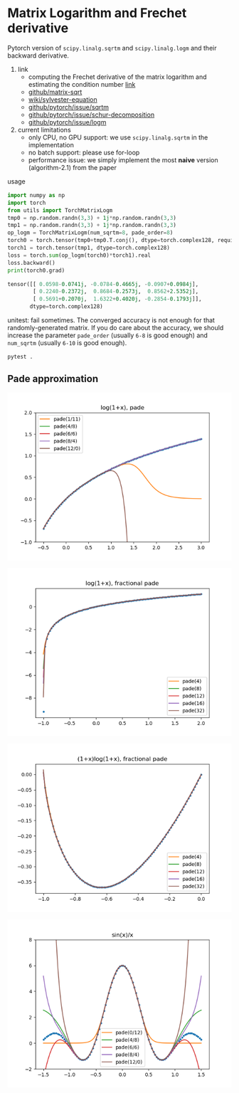 # Matrix Logarithm and Frechet derivative

Pytorch version of `scipy.linalg.sqrtm` and `scipy.linalg.logm` and their backward derivative.

1. link
   * computing the Frechet derivative of the matrix logarithm and estimating the condition number [link](https://epubs.siam.org/doi/10.1137/120885991)
   * [github/matrix-sqrt](https://github.com/msubhransu/matrix-sqrt)
   * [wiki/sylvester-equation](https://en.wikipedia.org/wiki/Sylvester_equation)
   * [github/pytorch/issue/sqrtm](https://github.com/pytorch/pytorch/issues/25481)
   * [github/pytorch/issue/schur-decomposition](https://github.com/pytorch/pytorch/issues/78809)
   * [github/pytorch/issue/logm](https://github.com/pytorch/pytorch/issues/9983)
2. current limitations
   * only CPU, no GPU support: we use `scipy.linalg.sqrtm` in the implementation
   * no batch support: please use for-loop
   * performance issue: we simply implement the most **naive** version (algorithm-2.1) from the paper

usage

```python
import numpy as np
import torch
from utils import TorchMatrixLogm
tmp0 = np.random.randn(3,3) + 1j*np.random.randn(3,3)
tmp1 = np.random.randn(3,3) + 1j*np.random.randn(3,3)
op_logm = TorchMatrixLogm(num_sqrtm=8, pade_order=8)
torch0 = torch.tensor(tmp0+tmp0.T.conj(), dtype=torch.complex128, requires_grad=True)
torch1 = torch.tensor(tmp1, dtype=torch.complex128)
loss = torch.sum(op_logm(torch0)*torch1).real
loss.backward()
print(torch0.grad)
```

```python
tensor([[ 0.0598-0.0741j, -0.0784-0.4665j, -0.0907+0.0984j],
        [ 0.2240-0.2372j,  0.8684-0.2573j,  0.8562+2.5352j],
        [ 0.5691+0.2070j,  1.6322+0.4020j, -0.2854-0.1793j]],
       dtype=torch.complex128)
```

unitest: fail sometimes. The converged accuracy is not enough for that randomly-generated matrix. If you do care about the accuracy, we should increase the parameter `pade_order` (usually `6-8` is good enough) and `num_sqrtm` (usually `6-10` is good enough).

```bash
pytest .
```

## Pade approximation

![pade_log1p](data/pade_log1p.png)

![pade_log1p_fractional](data/pade_log1p_fractional.png)

![pade_xlog1p_fractional](data/pade_xlog1p_fractional.png)

![sin_over_x](data/pade_sin_over_x.png)
